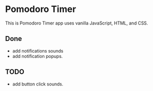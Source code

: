 # Pomodoro Timer

This is Pomodoro Timer app uses vanilla JavaScript, HTML, and CSS.

## Done

- add notifications sounds
- add notification popups.

## TODO

- add button click sounds.
